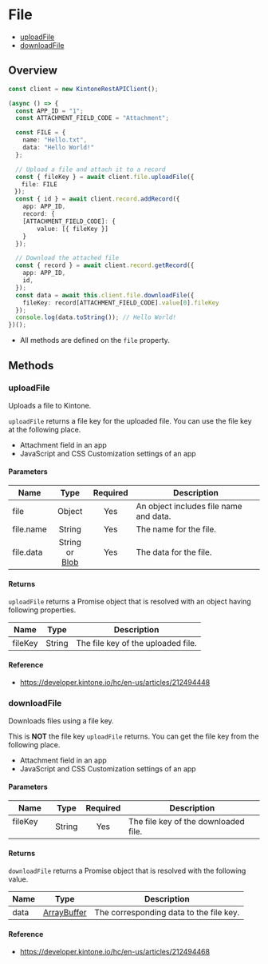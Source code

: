 # File

- [uploadFile](#uploadFile)
- [downloadFile](#downloadFile)

## Overview

```ts
const client = new KintoneRestAPIClient();

(async () => {
  const APP_ID = "1";
  const ATTACHMENT_FIELD_CODE = "Attachment";

  const FILE = {
    name: "Hello.txt",
    data: "Hello World!"
  };

  // Upload a file and attach it to a record
  const { fileKey } = await client.file.uploadFile({
　  file: FILE
　});
  const { id } = await client.record.addRecord({
    app: APP_ID,
    record: {
    [ATTACHMENT_FIELD_CODE]: {
        value: [{ fileKey }]
    }
  });

  // Download the attached file
  const { record } = await client.record.getRecord({
    app: APP_ID,
    id,
  });
  const data = await this.client.file.downloadFile({
    fileKey: record[ATTACHMENT_FIELD_CODE].value[0].fileKey
  });
  console.log(data.toString()); // Hello World!
})();
```

- All methods are defined on the `file` property.

## Methods

### uploadFile

Uploads a file to Kintone.

`uploadFile` returns a file key for the uploaded file.
You can use the file key at the following place.

- Attachment field in an app
- JavaScript and CSS Customization settings of an app

#### Parameters

| Name      |                                     Type                                     | Required | Description                            |
| --------- | :--------------------------------------------------------------------------: | :------: | -------------------------------------- |
| file      |                                    Object                                    |   Yes    | An object includes file name and data. |
| file.name |                                    String                                    |   Yes    | The name for the file.                 |
| file.data | String or<br />[Blob](https://developer.mozilla.org/en-US/docs/Web/API/Blob) |   Yes    | The data for the file.                 |

#### Returns

`uploadFile` returns a Promise object that is resolved with an object having following properties.

| Name    |  Type  | Description                        |
| ------- | :----: | ---------------------------------- |
| fileKey | String | The file key of the uploaded file. |

#### Reference

- https://developer.kintone.io/hc/en-us/articles/212494448

### downloadFile

Downloads files using a file key.

This is **NOT** the file key `uploadFile` returns.
You can get the file key from the following place.

- Attachment field in an app
- JavaScript and CSS Customization settings of an app

#### Parameters

| Name 　    |  Type  | Required | Description                          |
| ---------- | :----: | :------: | ------------------------------------ |
| fileKey 　 | String |   Yes    | The file key of the downloaded file. |

#### Returns

`downloadFile` returns a Promise object that is resolved with the following value.

| Name |                                                    Type                                                     | Description                             |
| ---- | :---------------------------------------------------------------------------------------------------------: | --------------------------------------- |
| data | [ArrayBuffer](https://developer.mozilla.org/en-US/docs/Web/JavaScript/Reference/Global_Objects/ArrayBuffer) | The corresponding data to the file key. |

#### Reference

- https://developer.kintone.io/hc/en-us/articles/212494468
